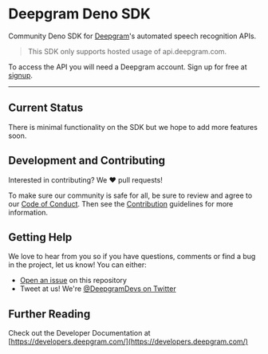 # Deepgram Deno SDK

Community Deno SDK for [Deepgram](https://www.deepgram.com/)'s automated speech recognition APIs.

> This SDK only supports hosted usage of api.deepgram.com.

To access the API you will need a Deepgram account. Sign up for free at [signup][signup].

---

## Current Status

There is minimal functionality on the SDK but we hope to add more features soon.

## Development and Contributing

Interested in contributing? We ❤️ pull requests!

To make sure our community is safe for all, be sure to review and agree to our
[Code of Conduct](./CODE_OF_CONDUCT.md). Then see the
[Contribution](./CONTRIBUTING.md) guidelines for more information.

## Getting Help

We love to hear from you so if you have questions, comments or find a bug in the
project, let us know! You can either:

- [Open an issue](https://github.com/deepgram-devs/deepgram-deno-sdk/issues/new) on this repository
- Tweet at us! We're [@DeepgramDevs on Twitter](https://twitter.com/DeepgramDevs)

## Further Reading

Check out the Developer Documentation at [https://developers.deepgram.com/](https://developers.deepgram.com/)

[signup]: https://console.deepgram.com/signup?utm_medium=github&utm_source=DEVREL&utm_content=deepgram-deno-sdk
[license]: LICENSE.txt
